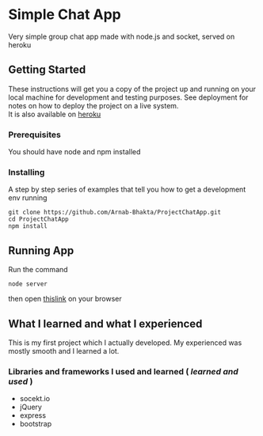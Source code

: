 # Simple Chat App

Very simple group chat app made with node.js and socket, served on heroku

## Getting Started

These instructions will get you a copy of the project up and running on your local machine for development and testing purposes. See deployment for notes on how to deploy the project on a live system.<br>
It is also available on [heroku](https://simplechatappbyabdev.herokuapp.com/)

### Prerequisites

You should have node and npm installed

### Installing

A step by step series of examples that tell you how to get a development env running

```
git clone https://github.com/Arnab-Bhakta/ProjectChatApp.git
cd ProjectChatApp
npm install
```
## Running App
Run the command
```
node server
```
then open [thislink](http://localhost:8080/) on your browser
 
## What I learned and what I experienced

This is my first project which I actually developed. My experienced was mostly smooth and I learned a lot.

### Libraries and frameworks I used and learned ( *learned and used* )
- socekt.io
- jQuery
- express
- bootstrap